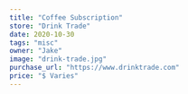 ```yaml
---
title: "Coffee Subscription"
store: "Drink Trade"
date: 2020-10-30
tags: "misc"
owner: "Jake"
image: "drink-trade.jpg"
purchase_url: "https://www.drinktrade.com"
price: "$ Varies"
---
```

